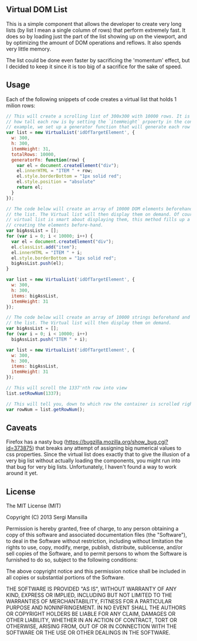 ## Virtual DOM List

This is a simple component that allows the developer to create very
long lists (by list I mean a single column of rows) that perform extremely
fast. It does so by loading just the part of the list showing up on the viewport, and by optimizing
the amount of DOM operations and reflows. It also spends very little memory.

The list could be done even faster by sacrificing the 'momentum' effect, but I
decided to keep it since it is too big of a sacrifice for the sake of speed.

## Usage

Each of the following snippets of code creates a virtual list that holds 1 milion
rows:

```javascript
// This will create a scrolling list of 300x300 with 10000 rows. It is necessary to specify
// how tall each row is by setting the `itemHeight` prpoerty in the config object. In this
// example, we set up a generator function that will generate each row on demand.
var list = new VirtualList('idOfTargetElement', {
  w: 300,
  h: 300,
  itemHeight: 31,
  totalRows: 10000,
  generatorFn: function(row) {
    var el = document.createElement("div");
    el.innerHTML = "ITEM " + row;
    el.style.borderBottom = "1px solid red";
    el.style.position = "absolute"
    return el;
  }
});

// The code below will create an array of 10000 DOM elements beforehand and pass them to
// the list. The Virtual list will then display them on demand. Of course, even if the
// virtual list is smart about displaying them, this method fills up a lot of memory by
// creating the elements before-hand.
var bigAssList = [];
for (var i = 0; i < 10000; i++) {
  var el = document.createElement("div");
  el.classList.add("item");
  el.innerHTML = "ITEM " + i;
  el.style.borderBottom = "1px solid red";
  bigAssList.push(el);
}

var list = new VirtualList('idOfTargetElement', {
  w: 300,
  h: 300,
  items: bigAssList,
  itemHeight: 31
});

// The code below will create an array of 10000 strings beforehand and pass them to
// the list. The Virtual list will then display them on demand.
var bigAssList = [];
for (var i = 0; i < 10000; i++)
  bigAssList.push("ITEM " + i);

var list = new VirtualList('idOfTargetElement', {
  w: 300,
  h: 300,
  items: bigAssList,
  itemHeight: 31
});

// This will scroll the 1337'nth row into view
list.setRowNum(1337);

// This will tell you, down to which row the container is scrolled right now
var rowNum = list.getRowNum();
```

## Caveats

Firefox has a nasty bug (https://bugzilla.mozilla.org/show_bug.cgi?id=373875)
that breaks any attempt of assigning big numerical values to css properties.
Since the virtual list does exactly that to give the illusion of a very big list
without actually loading the components, you might run into that bug for very big
lists. Unfortunately, I haven't found a way to work around it yet.

## License

The MIT License (MIT)

Copyright (C) 2013 Sergi Mansilla

Permission is hereby granted, free of charge, to any person obtaining a copy of this software and associated documentation files (the "Software"), to deal in the Software without restriction, including without limitation the rights to use, copy, modify, merge, publish, distribute, sublicense, and/or sell copies of the Software, and to permit persons to whom the Software is furnished to do so, subject to the following conditions:

The above copyright notice and this permission notice shall be included in all copies or substantial portions of the Software.

THE SOFTWARE IS PROVIDED "AS IS", WITHOUT WARRANTY OF ANY KIND, EXPRESS OR IMPLIED, INCLUDING BUT NOT LIMITED TO THE WARRANTIES OF MERCHANTABILITY, FITNESS FOR A PARTICULAR PURPOSE AND NONINFRINGEMENT. IN NO EVENT SHALL THE AUTHORS OR COPYRIGHT HOLDERS BE LIABLE FOR ANY CLAIM, DAMAGES OR OTHER LIABILITY, WHETHER IN AN ACTION OF CONTRACT, TORT OR OTHERWISE, ARISING FROM, OUT OF OR IN CONNECTION WITH THE SOFTWARE OR THE USE OR OTHER DEALINGS IN THE SOFTWARE.

